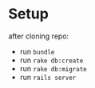 # Setup

after cloning repo:

* run `bundle`
* run `rake db:create`
* run `rake db:migrate`
* run `rails server`